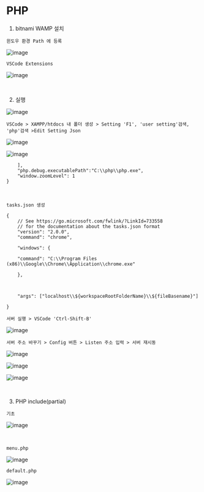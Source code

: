 PHP
====

1. bitnami WAMP 설치 

`윈도우 환경 Path 에 등록`

![image](https://user-images.githubusercontent.com/30430227/149702592-dd000f72-e6e5-4a6c-8354-21e0042def11.png)

`VSCode Extensions`

![image](https://user-images.githubusercontent.com/30430227/149688036-983b3dc8-d59a-4164-8b25-50b95c670cc0.png)

<br>

2. 실행

![image](https://user-images.githubusercontent.com/30430227/149687744-2737f0e4-ece1-45de-92c5-9ce4f4b3b05f.png)

`VSCode > XAMPP/htdocs 내 폴더 생성 > Setting 'F1', 'user setting'검색, 'php'검색 >Edit Setting Json`

![image](https://user-images.githubusercontent.com/30430227/149702200-969d0d62-6bb6-4ddb-a3fa-0e8192646077.png)

![image](https://user-images.githubusercontent.com/30430227/149702318-eb79c18f-7069-488c-99b9-a974bf0764a1.png)

```
    ],
    "php.debug.executablePath":"C:\\php\\php.exe",
    "window.zoomLevel": 1
}
```

<br>

`tasks.json 생성`

```
{
    // See https://go.microsoft.com/fwlink/?LinkId=733558
    // for the documentation about the tasks.json format
    "version": "2.0.0",
    "command": "chrome",

    "windows": {

    "command": "C:\\Program Files (x86)\\Google\\Chrome\\Application\\chrome.exe"

    },

 

    "args": ["localhost\\${workspaceRootFolderName}\\${fileBasename}"]

}
```

`서버 실행 > VSCode 'Ctrl-Shift-B'`

![image](https://user-images.githubusercontent.com/30430227/149702733-18a83a85-cf32-44d4-b4c5-c0fa39ae7a9b.png)

`서버 주소 바꾸기 > Config 버튼 > Listen 주소 입력 > 서버 재시동 `

![image](https://user-images.githubusercontent.com/30430227/149762552-d7b3141c-8ddd-4ed7-abc7-eb4369045b0f.png)

![image](https://user-images.githubusercontent.com/30430227/149762929-ba9acbf0-6415-42ac-84a5-4459b6797fde.png)

![image](https://user-images.githubusercontent.com/30430227/149762889-391d2b8b-2864-4969-8092-62846e4025ba.png)

<br>

3. PHP include(partial)

`기초`

![image](https://user-images.githubusercontent.com/30430227/149773138-8c70a567-23b8-49ea-93c5-72d8e3787939.png)

<br>

`menu.php`

![image](https://user-images.githubusercontent.com/30430227/149773336-5c59db3e-2fd7-4778-bd7c-f31aec5dccb0.png)

`default.php`

![image](https://user-images.githubusercontent.com/30430227/149773623-43dfc92d-2109-45d7-bc5b-800aa6058128.png)

